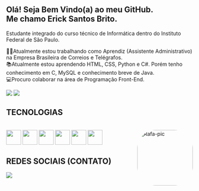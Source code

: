 ## Olá! Seja Bem Vindo(a) ao meu GitHub.<br>Me chamo Erick Santos Brito.

<div>
<p>Estudante integrado do curso técnico de Informática dentro do Instituto Federal de São Paulo.</p>

👨‍💻Atualmente estou trabalhando como Aprendiz (Assistente Administrativo) na Empresa Brasileira de Correios e Telégrafos. <br>
📚Atualmente estou aprendendo HTML, CSS, Python e C#. Porém tenho conhecimento em C, MySQL e conhecimento breve de Java. <br>
💻Procuro colaborar na área de Programação Front-End.
</div>

<div>
<img height:"18em" src="https://github-readme-stats.vercel.app/api?username=ericksntz"/>
<img height:"180em" src="https://github-readme-stats.vercel.app/api/top-langs/?username=ericksntz" />
 </div>
  
 ## TECNOLOGIAS
 
  <div style="display: inline_block"> <br>
    <img align: "center" height="40" width="40" src="https://cdn.jsdelivr.net/gh/devicons/devicon/icons/html5/html5-original.svg" />
    <img align: "center" height="40" width="40" src="https://cdn.jsdelivr.net/gh/devicons/devicon/icons/css3/css3-original.svg" />
    <img align: "center" height="40" width="40" src="https://cdn.jsdelivr.net/gh/devicons/devicon/icons/python/python-original.svg" />
    <img align: "center" height="40" width="40" src="https://cdn.jsdelivr.net/gh/devicons/devicon/icons/c/c-original.svg" />
    <img align: "center" height="40" width="40" src="https://cdn.jsdelivr.net/gh/devicons/devicon/icons/csharp/csharp-original.svg" />
    <img align: "center" height="40" width="40" src="https://cdn.jsdelivr.net/gh/devicons/devicon/icons/mysql/mysql-original.svg" />
     <img align="right" alt="Rafa-pic" height="150" style="border-radius:50px;" src="https://media.discordapp.net/attachments/639956127056134178/890373478988013628/Publicacoes_Instagram_1_1.png?width=676&height=676">
  </div>
 
 ## REDES SOCIAIS (CONTATO)
 
 <div>
  <a href="https://www.linkedin.com/in/erick-santos-brito/"> <img src ="https://img.shields.io/badge/LinkedIn-0077B5?style=for-the-badge&logo=linkedin&logoColor=white"></a>
  <div>

